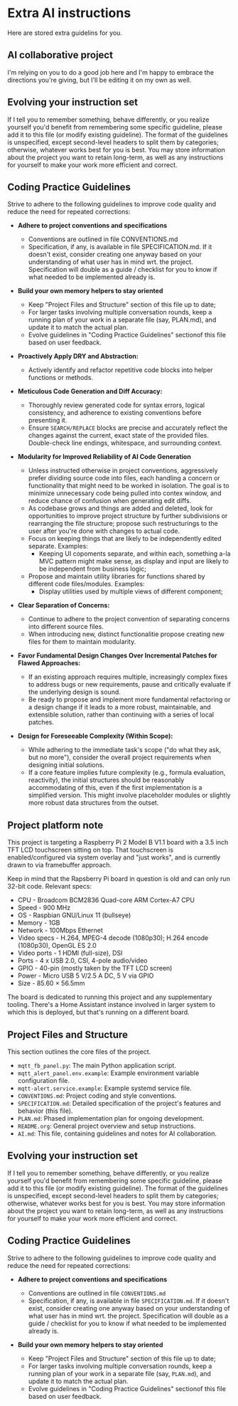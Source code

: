 # Extra AI instructions
Here are stored extra guidelins for you.

## AI collaborative project
I'm relying on you to do a good job here and I'm happy to embrace the directions you're giving, but I'll be editing it on my own as well.


## Evolving your instruction set
If I tell you to remember something, behave differently, or you realize yourself you'd benefit from remembering some specific guideline,
please add it to this file (or modify existing guideline). The format of the guidelines is unspecified, except second-level headers to split
them by categories; otherwise, whatever works best for you is best. You may store information about the project you want to retain long-term,
as well as any instructions for yourself to make your work more efficient and correct.

## Coding Practice Guidelines

Strive to adhere to the following guidelines to improve code quality and reduce the need for repeated corrections:

- **Adhere to project conventions and specifications**
  * Conventions are outlined in file CONVENTIONS.md
  * Specification, if any, is available in file SPECIFICATION.md. If it doesn't exist, consider creating one anyway based on your understanding of what user has in mind wrt. the project.
    Specification will double as a guide / checklist for you to know if what needed to be implemented already is.

- **Build your own memory helpers to stay oriented**
  * Keep "Project Files and Structure" section of this file up to date;
  * For larger tasks involving multiple conversation rounds, keep a running plan of your work in a separate file (say, PLAN.md), and update it to match the actual plan.
  * Evolve guidelines in "Coding Practice Guidelines" sectionof this file based on user feedback.

- **Proactively Apply DRY and Abstraction:**
    *   Actively identify and refactor repetitive code blocks into helper functions or methods.

- **Meticulous Code Generation and Diff Accuracy:**
    *   Thoroughly review generated code for syntax errors, logical consistency, and adherence to existing conventions before presenting it.
    *   Ensure `SEARCH/REPLACE` blocks are precise and accurately reflect the changes against the current, exact state of the provided files. Double-check line endings, whitespace, and surrounding context.

- **Modularity for Improved Reliability of AI Code Generation**
    * Unless instructed otherwise in project conventions, aggressively prefer dividing source code into files, each handling a concern or functionality that might need to be worked in isolation. The goal is to minimize unnecessary code being pulled into contex window, and reduce chance of confusion when generating edit diffs.
    * As codebase grows and things are added and deleted, look for opportunities to improve project structure by further subdivisions or rearranging the file structure; propose such restructurings to the user after you're done with changes to actual code.
    * Focus on keeping things that are likely to be independently edited separate. Examples:
      - Keeping UI copoments separate, and within each, something a-la MVC pattern might make sense, as display and input are likely to be independent from business logic;
    * Propose and maintain utility libraries for functions shared by different code files/modules. Examples:
      - Display utilities used by multiple views of different component;

- **Clear Separation of Concerns:**
    *   Continue to adhere to the project convention of separating concerns into different source files.
    *   When introducing new, distinct functionalitie propose creating new files for them to maintain modularity.

- **Favor Fundamental Design Changes Over Incremental Patches for Flawed Approaches:**
    *   If an existing approach requires multiple, increasingly complex fixes to address bugs or new requirements, pause and critically evaluate if the underlying design is sound.
    *   Be ready to propose and implement more fundamental refactoring or a design change if it leads to a more robust, maintainable, and extensible solution, rather than continuing with a series of local patches.

- **Design for Foreseeable Complexity (Within Scope):**
    *   While adhering to the immediate task's scope ("do what they ask, but no more"), consider the overall project requirements when designing initial solutions.
    *   If a core feature implies future complexity (e.g., formula evaluation, reactivity), the initial structures should be reasonably accommodating of this, even if the first implementation is a simplified version. This might involve placeholder modules or slightly more robust data structures from the outset.

## Project platform note

This project is targeting a Raspberry Pi 2 Model B V1.1 board with a 3.5 inch TFT LCD touchscreen sitting on top.
That touchscreen is enabled/configured via system overlay and "just works", and is currently drawn to via framebuffer approach.

Keep in mind that the Rapsberry Pi board in question is old and can only run 32-bit code. Relevant specs:

- CPU - Broadcom BCM2836 Quad-core ARM Cortex-A7 CPU
- Speed - 900 MHz
- OS - Raspbian GNU/Linux 11 (bullseye)
- Memory - 1GB
- Network - 100Mbps Ethernet
- Video specs - H.264, MPEG-4 decode (1080p30); H.264 encode (1080p30), OpenGL ES 2.0
- Video ports - 1 HDMI (full-size), DSI
- Ports - 4 x USB 2.0, CSI, 4-pole audio/video
- GPIO - 40-pin (mostly taken by the TFT LCD screen)
- Power - Micro USB 5 V/2.5 A DC, 5 V via GPIO
- Size - 85.60 × 56.5mm

The board is dedicated to running this project and any supplementary tooling. There's a Home Assistant instance involved in larger system
to which this is deployed, but that's running on a different board.

## Project Files and Structure
This section outlines the core files of the project.

*   `mqtt_fb_panel.py`: The main Python application script.
*   `mqtt_alert_panel.env.example`: Example environment variable configuration file.
*   `mqtt-alert.service.example`: Example systemd service file.
*   `CONVENTIONS.md`: Project coding and style conventions.
*   `SPECIFICATION.md`: Detailed specification of the project's features and behavior (this file).
*   `PLAN.md`: Phased implementation plan for ongoing development.
*   `README.org`: General project overview and setup instructions.
*   `AI.md`: This file, containing guidelines and notes for AI collaboration.

## Evolving your instruction set
If I tell you to remember something, behave differently, or you realize yourself you'd benefit from remembering some specific guideline,
please add it to this file (or modify existing guideline). The format of the guidelines is unspecified, except second-level headers to split
them by categories; otherwise, whatever works best for you is best. You may store information about the project you want to retain long-term,
as well as any instructions for yourself to make your work more efficient and correct.

## Coding Practice Guidelines

Strive to adhere to the following guidelines to improve code quality and reduce the need for repeated corrections:

- **Adhere to project conventions and specifications**
  * Conventions are outlined in file `CONVENTIONS.md`
  * Specification, if any, is available in file `SPECIFICATION.md`. If it doesn't exist, consider creating one anyway based on your understanding of what user has in mind wrt. the project.
    Specification will double as a guide / checklist for you to know if what needed to be implemented already is.

- **Build your own memory helpers to stay oriented**
  * Keep "Project Files and Structure" section of this file up to date;
  * For larger tasks involving multiple conversation rounds, keep a running plan of your work in a separate file (say, `PLAN.md`), and update it to match the actual plan.
  * Evolve guidelines in "Coding Practice Guidelines" sectionof this file based on user feedback.

